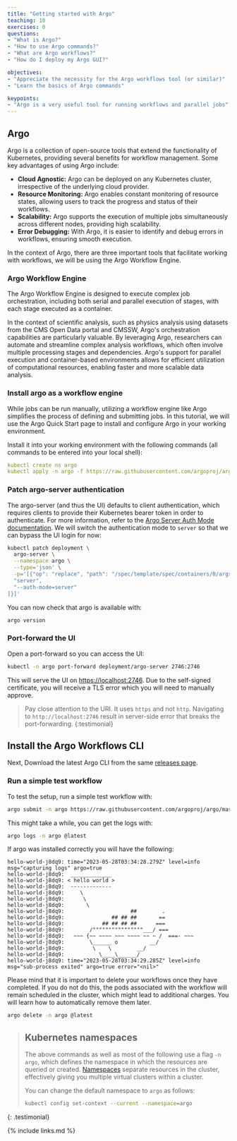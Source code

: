 ```yaml
---
title: "Getting started with Argo"
teaching: 10
exercises: 0
questions:
- "What is Argo?"
- "How to use Argo commands?"
- "What are Argo workflows?"
- "How do I deploy my Argo GUI?"

objectives:
- "Appreciate the necessity for the Argo workflows tool (or similar)"
- "Learn the basics of Argo commands"

keypoints:
- "Argo is a very useful tool for running workflows and parallel jobs"
---
```


## Argo

Argo is a collection of open-source tools that extend the functionality of Kubernetes, providing several benefits for workflow management. Some key advantages of using Argo include:

* **Cloud Agnostic:** Argo can be deployed on any Kubernetes cluster, irrespective of the underlying cloud provider.
* **Resource Monitoring:** Argo enables constant monitoring of resource states, allowing users to track the progress and status of their workflows.
* **Scalability:** Argo supports the execution of multiple jobs simultaneously across different nodes, providing high scalability.
* **Error Debugging:** With Argo, it is easier to identify and debug errors in workflows, ensuring smooth execution.

In the context of Argo, there are three important tools that facilitate working with workflows, we will be using the Argo Workflow Engine.

### Argo Workflow Engine
The Argo Workflow Engine is designed to execute complex job orchestration, including both serial and parallel execution of stages, with each stage executed as a container.

In the context of scientific analysis, such as physics analysis using datasets from the CMS Open Data portal and CMSSW, Argo's orchestration capabilities are particularly valuable. By leveraging Argo, researchers can automate and streamline complex analysis workflows, which often involve multiple processing stages and dependencies. Argo's support for parallel execution and container-based environments allows for efficient utilization of computational resources, enabling faster and more scalable data analysis.

### Install argo as a workflow engine

While jobs can be run manually, utilizing a workflow engine like Argo simplifies the process of defining and submitting jobs. In this tutorial, we will use the Argo Quick Start page to install and configure Argo in your working environment.

Install it into your working environment with the following commands (all commands to be entered into your local shell):

```yaml
kubectl create ns argo
kubectl apply -n argo -f https://raw.githubusercontent.com/argoproj/argo-workflows/master/manifests/quick-start-postgres.yaml
```

### Patch argo-server authentication

The argo-server (and thus the UI) defaults to client authentication, which requires clients to provide their Kubernetes bearer token in order to authenticate. For more information, refer to the [Argo Server Auth Mode documentation](argo-server-auth-mode.md). We will switch the authentication mode to `server` so that we can bypass the UI login for now:

```bash
kubectl patch deployment \
  argo-server \
  --namespace argo \
  --type='json' \
  -p='[{"op": "replace", "path": "/spec/template/spec/containers/0/args", "value": [
  "server",
  "--auth-mode=server"
]}]'
```

You can now check that argo is available with:
              
```bash
argo version
```    
### Port-forward the UI

Open a port-forward so you can access the UI:

```bash
kubectl -n argo port-forward deployment/argo-server 2746:2746
```

This will serve the UI on [https://localhost:2746](https://localhost:2746). Due to the self-signed certificate, you will receive a TLS error which you will need to manually approve.

> Pay close attention to the URI. It uses `https` and not `http`. Navigating to `http://localhost:2746` result in server-side error that breaks the port-forwarding.
{:testimonial}

## Install the Argo Workflows CLI

Next, Download the latest Argo CLI from the same [releases page](https://github.com/argoproj/argo-workflows/releases/latest).

         
### Run a simple test workflow
             
To test the setup, run a simple test workflow with:
```bash
argo submit -n argo https://raw.githubusercontent.com/argoproj/argo/master/examples/hello-world.yaml
```
This might take a while, you can get the logs with:
```bash
argo logs -n argo @latest
```
              
If argo was installed correctly you will have the following:
              
```output
hello-world-j8dq9: time="2023-05-28T03:34:28.279Z" level=info msg="capturing logs" argo=true
hello-world-j8dq9:  _____________
hello-world-j8dq9: < hello world >
hello-world-j8dq9:  -------------
hello-world-j8dq9:     \
hello-world-j8dq9:      \
hello-world-j8dq9:       \
hello-world-j8dq9:                     ##        .
hello-world-j8dq9:               ## ## ##       ==
hello-world-j8dq9:            ## ## ## ##      ===
hello-world-j8dq9:        /""""""""""""""""___/ ===
hello-world-j8dq9:   ~~~ {~~ ~~~~ ~~~ ~~~~ ~~ ~ /  ===- ~~~
hello-world-j8dq9:        \______ o          __/
hello-world-j8dq9:         \    \        __/
hello-world-j8dq9:           \____\______/
hello-world-j8dq9: time="2023-05-28T03:34:29.285Z" level=info msg="sub-process exited" argo=true error="<nil>"
```
              
Please mind that it is important to delete your workflows once they have completed. If you do not do this, the pods associated with the workflow will remain scheduled in the cluster, which might lead to additional charges. You will learn how to automatically remove them later.
              
```bash
argo delete -n argo @latest
```
      
> ## Kubernetes namespaces
>
> The above commands as well as most of the following use a flag `-n argo`,
> which defines the namespace in which the resources are queried or created.
> [Namespaces](https://kubernetes.io/docs/concepts/overview/working-with-objects/namespaces/)
> separate resources in the cluster, effectively giving you multiple virtual
> clusters within a cluster.
>
> You can change the default namespace to `argo` as follows:
>
> ```bash
> kubectl config set-context --current --namespace=argo
> ```
>
{: .testimonial}

{% include links.md %}
